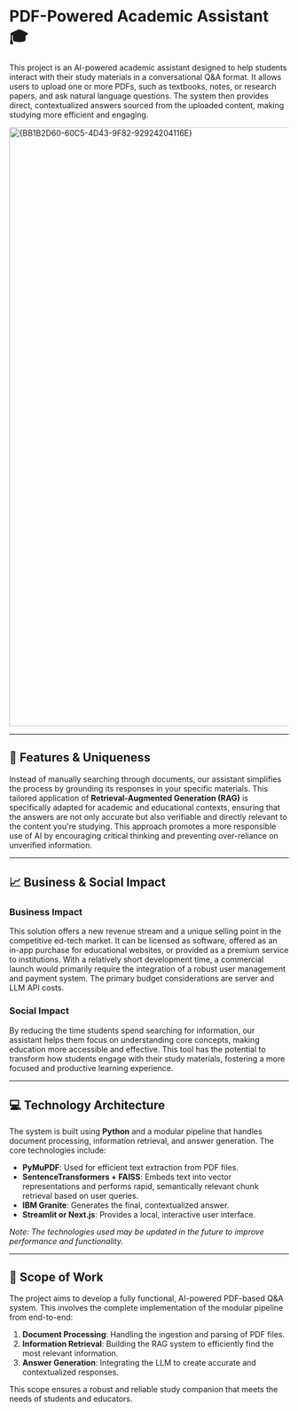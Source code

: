 # PDF-Powered Academic Assistant 🎓

This project is an AI-powered academic assistant designed to help students interact with their study materials in a conversational Q&A format. It allows users to upload one or more PDFs, such as textbooks, notes, or research papers, and ask natural language questions. The system then provides direct, contextualized answers sourced from the uploaded content, making studying more efficient and engaging.

<img width="1920" height="1080" alt="{BB1B2D60-60C5-4D43-9F82-92924204116E}" src="https://github.com/user-attachments/assets/7e859492-e408-4f47-ab01-ac1ba25e0e07" />

---

## 🌟 Features & Uniqueness

Instead of manually searching through documents, our assistant simplifies the process by grounding its responses in your specific materials. This tailored application of **Retrieval-Augmented Generation (RAG)** is specifically adapted for academic and educational contexts, ensuring that the answers are not only accurate but also verifiable and directly relevant to the content you're studying. This approach promotes a more responsible use of AI by encouraging critical thinking and preventing over-reliance on unverified information.

---

## 📈 Business & Social Impact

### Business Impact

This solution offers a new revenue stream and a unique selling point in the competitive ed-tech market. It can be licensed as software, offered as an in-app purchase for educational websites, or provided as a premium service to institutions. With a relatively short development time, a commercial launch would primarily require the integration of a robust user management and payment system. The primary budget considerations are server and LLM API costs.

### Social Impact

By reducing the time students spend searching for information, our assistant helps them focus on understanding core concepts, making education more accessible and effective. This tool has the potential to transform how students engage with their study materials, fostering a more focused and productive learning experience.

---

## 💻 Technology Architecture

The system is built using **Python** and a modular pipeline that handles document processing, information retrieval, and answer generation. The core technologies include:

* **PyMuPDF**: Used for efficient text extraction from PDF files.
* **SentenceTransformers + FAISS**: Embeds text into vector representations and performs rapid, semantically relevant chunk retrieval based on user queries.
* **IBM Granite**: Generates the final, contextualized answer.
* **Streamlit or Next.js**: Provides a local, interactive user interface.



*Note: The technologies used may be updated in the future to improve performance and functionality.*

---

## 🚀 Scope of Work

The project aims to develop a fully functional, AI-powered PDF-based Q&A system. This involves the complete implementation of the modular pipeline from end-to-end:
1.  **Document Processing**: Handling the ingestion and parsing of PDF files.
2.  **Information Retrieval**: Building the RAG system to efficiently find the most relevant information.
3.  **Answer Generation**: Integrating the LLM to create accurate and contextualized responses.

This scope ensures a robust and reliable study companion that meets the needs of students and educators.
